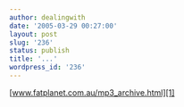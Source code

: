 ```yaml
---
author: dealingwith
date: '2005-03-29 00:27:00'
layout: post
slug: '236'
status: publish
title: '...'
wordpress_id: '236'
---
```


[www.fatplanet.com.au/mp3_archive.html][1]

   [1]: http://www.fatplanet.com.au/mp3_archive.html

